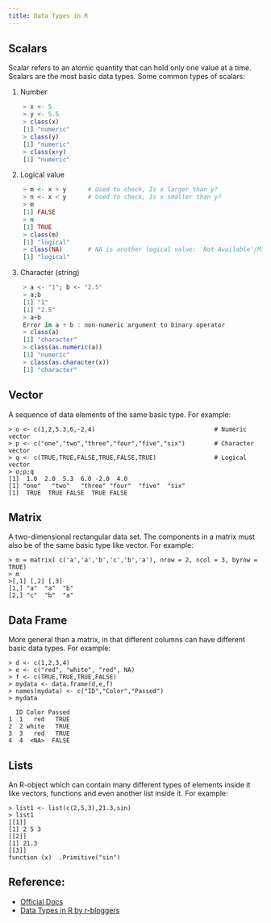 ```yaml
---
title: Data Types in R
--- 
```

## Scalars
 Scalar refers to an atomic quantity that can hold only one value at a time. Scalars are the most basic data types. Some common types of scalars:

1. Number
```r
	> x <- 5
	> y <- 5.5
	> class(x)
	[1] "numeric"
	> class(y)
	[1] "numeric"
	> class(x+y)
	[1] "numeric"
```

2. Logical value
```r
	> m <- x > y      # Used to check, Is x larger than y?
	> n <- x < y      # Used to check, Is x smaller than y?
	> m
	[1] FALSE
	> n
	[1] TRUE
	> class(m)
	[1] "logical"
	> class(NA)       # NA is another logical value: 'Not Available'/Missing Values
	[1] "logical"
```

 3. Character (string)
```r
	> a <- "1"; b <- "2.5" 
	> a;b
	[1] "1"
	[1] "2.5"
	> a+b
	Error in a + b : non-numeric argument to binary operator
	> class(a)
	[1] "character"
	> class(as.numeric(a))
	[1] "numeric"
	> class(as.character(x))
	[1] "character"
```

## Vector
 A sequence of data elements of the same basic type. For example:

	> o <- c(1,2,5.3,6,-2,4)                             	 # Numeric vector
	> p <- c("one","two","three","four","five","six")    	 # Character vector
	> q <- c(TRUE,TRUE,FALSE,TRUE,FALSE,TRUE)                # Logical vector
	> o;p;q
	[1]  1.0  2.0  5.3  6.0 -2.0  4.0
	[1] "one"   "two"   "three" "four"  "five"  "six"
	[1]  TRUE  TRUE FALSE  TRUE FALSE

	
## Matrix
 A two-dimensional rectangular data set. The components in a matrix must also be of the same basic type like vector. For example:

	> m = matrix( c('a','a','b','c','b','a'), nrow = 2, ncol = 3, byrow = TRUE)
	> m
	>[,1] [,2] [,3]
	[1,] "a"  "a"  "b" 
	[2,] "c"  "b"  "a"


## Data Frame
 More general than a matrix, in that different columns can have different basic data types. For example:

	> d <- c(1,2,3,4)
	> e <- c("red", "white", "red", NA)
	> f <- c(TRUE,TRUE,TRUE,FALSE)
	> mydata <- data.frame(d,e,f)
	> names(mydata) <- c("ID","Color","Passed")
	> mydata

 	  ID Color Passed
	1  1   red   TRUE
	2  2 white   TRUE
	3  3   red   TRUE
	4  4  <NA>  FALSE


## Lists
 An R-object which can contain many different types of elements inside it like vectors, functions and even another list inside it. For example:

	> list1 <- list(c(2,5,3),21.3,sin)
	> list1
	[[1]]
	[1] 2 5 3
	[[2]]
	[1] 21.3
	[[3]]
	function (x)  .Primitive("sin")


## Reference:
 * [Official Docs](https://cran.r-project.org/manuals.html)
 * [Data Types in R by r-bloggers](https://www.r-bloggers.com/classes-and-objects-in-r/)
